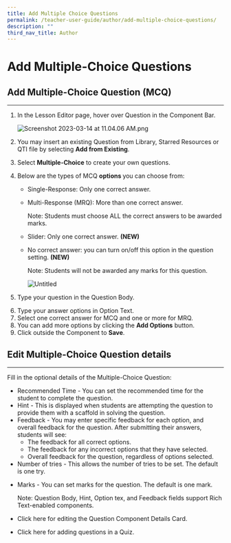 ```yaml
---
title: Add Multiple Choice Questions
permalink: /teacher-user-guide/author/add-multiple-choice-questions/
description: ""
third_nav_title: Author
---
```

<h1 id="add-multiple-choice-questions">Add Multiple-Choice Questions</h1>
<h2 id="-add-multiple-choice-question-mcq-"><strong>Add Multiple-Choice Question (MCQ)</strong></h2>
<hr>
<ol>
<li><p>In the Lesson Editor page, hover over Question in the Component Bar.</p>
<p> <img alt="Screenshot 2023-03-14 at 11.04.06 AM.png" src="https://s3-us-west-2.amazonaws.com/secure.notion-static.com/053d046f-e918-432d-929b-b47ab99afa90/Screenshot_2023-03-14_at_11.04.06_AM.png"></p>
</li>
<li><p>You may insert an existing Question from Library, Starred Resources or QTI file by selecting <strong>Add from Existing</strong>.</p>
</li>
<li>Select <strong>Multiple-Choice</strong> to create your own questions.</li>
<li><p>Below are the types of MCQ <strong><strong>options </strong></strong>you can choose from:</p>
<ul>
<li>Single-Response: Only one correct answer.</li>
<li><p>Multi-Response (MRQ): More than one correct answer.</p>
<p>  Note: Students must choose ALL the correct answers to be awarded marks.</p>
</li>
<li><p>Slider: Only one correct answer. <strong>(NEW)</strong></p>
</li>
<li><p>No correct answer: you can turn on/off this option in the question setting. <strong>(NEW)</strong></p>
<p>  Note: Students will not be awarded any marks for this question.</p>
<p>  <img alt="Untitled" src="https://s3-us-west-2.amazonaws.com/secure.notion-static.com/b408006a-b5e0-48d4-a84b-8a43bf10b78d/Untitled.png"></p>
</li>
</ul>
</li>
<li><p>Type your question in the Question Body.</p>
</li>
<li>Type your answer options in Option Text.</li>
<li>Select one correct answer for MCQ and one or more for MRQ.</li>
<li>You can add more options by clicking the <strong>Add Options</strong> button.</li>
<li>Click outside the Component to <strong>Save</strong>.</li>
</ol>
<h2 id="-edit-multiple-choice-question-details-"><strong>Edit Multiple-Choice Question details</strong></h2>
<hr>
<p>Fill in the optional details of the Multiple-Choice Question:</p>
<ul>
<li>Recommended Time - You can set the recommended time for the student to complete the question.</li>
<li>Hint - This is displayed when students are attempting the question to provide them with a scaffold in solving the question.</li>
<li>Feedback - You may enter specific feedback for each option, and overall feedback for the question. After submitting their answers, students will see:<ul>
<li>The feedback for all correct options.</li>
<li>The feedback for any incorrect options that they have selected.</li>
<li>Overall feedback for the question, regardless of options selected.</li>
</ul>
</li>
<li>Number of tries - This allows the number of tries to be set. The default is one try.</li>
<li><p>Marks - You can set marks for the question. The default is one mark.</p>
<p>  Note: Question Body, Hint, Option tex, and Feedback fields support Rich Text-enabled components.</p>
</li>
<li><p>Click here for editing the Question Component Details Card.</p>
</li>
<li>Click here for adding questions in a Quiz.</li>
</ul>